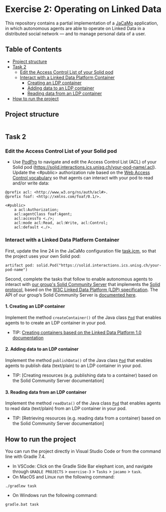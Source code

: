 # Exercise 2: Operating on Linked Data 

This repository contains a partial implementation of a [JaCaMo](https://github.com/jacamo-lang/jacamo) application, in which autonomous agents are able to operate on Linked Data in a distributed social network — and to manage personal data of a user.

## Table of Contents
- [Project structure](#project-structure)
- [Task 2](#task-2)
  - [Edit the Access Control List of your Solid pod](#edit-the-access-control-list-of-your-solid-pod)
  - [Interact with a Linked Data Platform Container](#interact-with-a-linked-data-platform-container)
    - [Creating an LDP container](#1-creating-an-ldp-container)
    - [Adding data to an LDP container](#2-adding-data-to-an-ldp-container)
    - [Reading data from an LDP container](#3-reading-data-from-an-ldp-container)
- [How to run the project](#how-to-run-the-project)


## Project structure
```

```

## Task 2 
### Edit the Access Control List of your Solid pod
- Use [PodPro](https://podpro.dev/) to navigate and edit the Access Control List (ACL) of your Solid pod (https://solid.interactions.ics.unisg.ch/your-pod-name/.acl). Update the <#public> authorization rule based on the [Web Access Control vocabulary](https://solid.github.io/web-access-control-spec/#authorization-rule) so that agents can interact with your pod to read and/or write data:
```
@prefix acl: <http://www.w3.org/ns/auth/acl#>.
@prefix foaf: <http://xmlns.com/foaf/0.1/>.

<#public>
    a acl:Authorization;
    acl:agentClass foaf:Agent;
    acl:accessTo <./>;
    acl:mode acl:Read, acl:Write, acl:Control;
    acl:default <./>.
```

### Interact with a Linked Data Platform Container
First, update the line 24 in the JaCaMo configuration file [task.jcm](task.jcm), so that the project uses your own Solid pod:
```
artifact pod: solid.Pod("https://solid.interactions.ics.unisg.ch/your-pod-name")
```

Second, complete the tasks that follow to enable autonomous agents to interact with [our group's Solid Community Server](https://solid.interactions.ics.unisg.ch/) that implements the [Solid protocol](https://solidproject.org/TR/protocol), based on the [W3C Linked Data Platform (LDP) specification](https://www.w3.org/TR/ldp/). The API of our group’s Solid Community Server is [documented here](https://communitysolidserver.github.io/CommunitySolidServer/5.x/).

#### 1. Creating an LDP container
Implement the method `createContainer()` of the Java class [`Pod`](src/env/solid/Pod.java) that enables agents to to create an LDP container in your pod.
- TIP: [Creating containers based on the Linked Data Platform 1.0 documentation](https://www.w3.org/TR/ldp-primer/#creating-containers-and-structural-hierarchy)

#### 2. Adding data to an LDP container
Implement the method `publishData()` of the Java class [`Pod`](src/env/solid/Pod.java) that enables agents to publish data (text/plain) to an LDP container in your pod.
- TIP: [Creating resources (e.g. publishing data to a container) based on the Solid Community Server documentation]

#### 3. Reading data from an LDP container
Implement the method `readData()` of the Java class [`Pod`](src/env/solid/Pod.java) that enables agents to read data (text/plain) from an LDP container in your pod.
- TIP: [Retrieving resources (e.g. reading data from a container) based on the Solid Community Server documentation]
   
## How to run the project
You can run the project directly in Visual Studio Code or from the command line with Gradle 7.4.
- In VSCode:  Click on the Gradle Side Bar elephant icon, and navigate through `GRADLE PROJECTS` > `exercise-3` > `Tasks` > `jacamo` > `task`.
- On MacOS and Linux run the following command:
```shell
./gradlew task
```
- On Windows run the following command:
```shell
gradle.bat task
```
